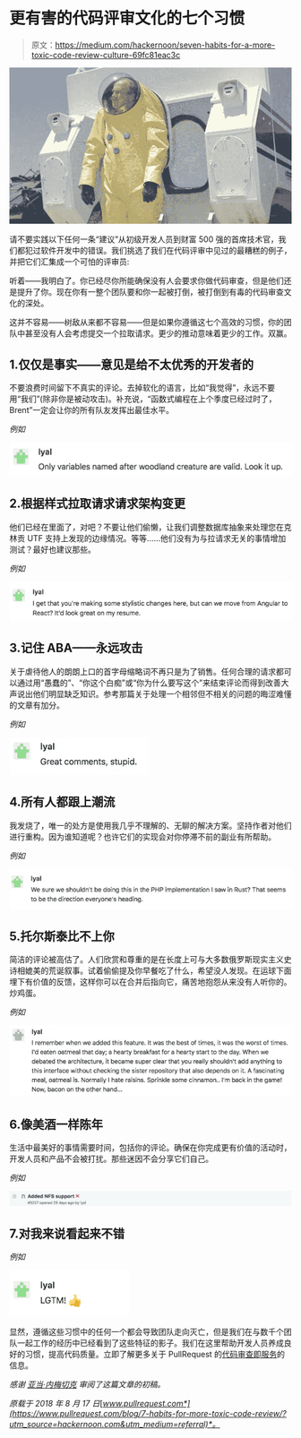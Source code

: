 # 更有害的代码评审文化的七个习惯

> 原文：<https://medium.com/hackernoon/seven-habits-for-a-more-toxic-code-review-culture-69fc81eac3c>

![](img/4f95108294f369712abde1c873af19c1.png)

请不要实践以下任何一条“建议”从初级开发人员到财富 500 强的首席技术官，我们都犯过软件开发中的错误。我们挑选了我们在代码评审中见过的最糟糕的例子，并把它们汇集成一个可怕的评审员:

听着——我明白了。你已经尽你所能确保没有人会要求你做代码审查，但是他们还是提升了你。现在你有一整个团队要和你一起被打倒，被打倒到有毒的代码审查文化的深处。

这并不容易——树敌从来都不容易——但是如果你遵循这七个高效的习惯，你的团队中甚至没有人会考虑提交一个拉取请求。更少的推动意味着更少的工作。双赢。

## 1.仅仅是事实——意见是给不太优秀的开发者的

不要浪费时间留下不真实的评论。去掉软化的语言，比如“我觉得”，永远不要用“我们”(除非你是被动攻击)。补充说，“函数式编程在上个季度已经过时了，Brent”一定会让你的所有队友发挥出最佳水平。

*例如*

![](img/edcc2284f9d60ee639e7c380d634d1a5.png)

## 2.根据样式拉取请求请求架构变更

他们已经在里面了，对吧？不要让他们偷懒，让我们调整数据库抽象来处理您在克林贡 UTF 支持上发现的边缘情况。等等……他们没有为与拉请求无关的事情增加测试？最好也建议那些。

*例如*

![](img/5312154be7f6e226a9ff8abb92a89af2.png)

## 3.记住 ABA——永远攻击

关于虐待他人的朗朗上口的首字母缩略词不再只是为了销售。任何合理的请求都可以通过用“愚蠢的”、“你这个白痴”或“你为什么要写这个”来结束评论而得到改善大声说出他们明显缺乏知识。参考那篇关于处理一个相邻但不相关的问题的晦涩难懂的文章有加分。

*例如*

![](img/61119f77e290a29e806f3707742e629c.png)

## 4.所有人都跟上潮流

我发烧了，唯一的处方是使用我几乎不理解的、无聊的解决方案。坚持作者对他们进行重构。因为谁知道呢？也许它们的实现会对你停滞不前的副业有所帮助。

*例如*

![](img/b3eac8c9113257d75e5e2a85db0d4133.png)

## 5.托尔斯泰比不上你

简洁的评论被高估了。人们欣赏和尊重的是在长度上可与大多数俄罗斯现实主义史诗相媲美的荒诞叙事。试着偷偷提及你早餐吃了什么，希望没人发现。在运球下面埋下有价值的反馈，这样你可以在合并后指向它，痛苦地抱怨从来没有人听你的。炒鸡蛋。

*例如*

![](img/277555bdf007d1662692b56811d1f53f.png)

## 6.像美酒一样陈年

生活中最美好的事情需要时间，包括你的评论。确保在你完成更有价值的活动时，开发人员和产品不会被打扰。那些迷因不会分享它们自己。

*例如*

![](img/4b3031e2d46396e2270a16299c80d40f.png)

## 7.对我来说看起来不错

*例如*

![](img/3bc3d680967f8dd6fab0890d7064c85a.png)

显然，遵循这些习惯中的任何一个都会导致团队走向灭亡，但是我们在与数千个团队一起工作的经历中已经看到了这些特征的影子。我们在这里帮助开发人员养成良好的习惯，提高代码质量。立即了解更多关于 PullRequest 的[代码审查即服务](https://www.pullrequest.com/?utm_source=hackernoon.com&utm_medium=referral&utm_campaign=7habits)的信息。

*感谢* [*亚当·内梅切克*](http://ngrid.io/) *审阅了这篇文章的初稿。*

*原载于 2018 年 8 月 17 日*[*www.pullrequest.com*](https://www.pullrequest.com/blog/7-habits-for-more-toxic-code-review/?utm_source=hackernoon.com&utm_medium=referral)*。*